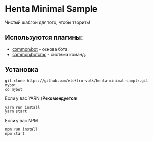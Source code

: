 # Henta Minimal Sample
Чистый шаблон для того, чтобы творить!

## Используются плагины:
* [common/bot](https://github.com/StandartHentaPlugins/bot) - основа бота.
* [common/botcmd](https://github.com/StandartHentaPlugins/botcmd) - система команд.

## Установка
```
git clone https://github.com/elektro-volk/henta-minimal-sample.git mybot
cd mybot
```
Если у вас YARN (**Рекомендуется**)
```
yarn run install
yarn start
```
Если у вас NPM
```
npm run install
npm start
```